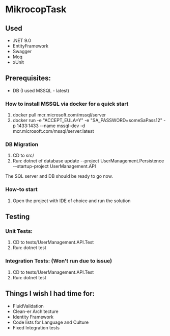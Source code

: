 # MikrocopTask

## Used
- .NET 9.0
- EntityFramework
- Swagger
- Moq
- xUnit

## Prerequisites:
- DB (I used MSSQL - latest)


### How to install MSSQL via docker for a quick start
1. docker pull mcr.microsoft.com/mssql/server
2. docker run -e "ACCEPT_EULA=Y" -e "SA_PASSWORD=someSaPass12" -p 1433:1433 --name mssql-dev -d mcr.microsoft.com/mssql/server:latest

### DB Migration
1. CD to src/
2. Run: dotnet ef database update --project UserManagement.Persistence --startup-project UserManagement.API

The SQL server and DB should be ready to go now.

### How-to start
1. Open the project with IDE of choice and run the solution


## Testing

### Unit Tests:
1. CD to tests/UserManagement.API.Test
2. Run: dotnet test


### Integration Tests: (Won't run due to issue)
1. CD to tests/UserManagement.API.Test
2. Run: dotnet test

## Things I wish I had time for:
 - FluidValidation
 - Clean-er Architecture
 - Identity Framework
 - Code lists for Language and Culture
 - Fixed Integration tests


